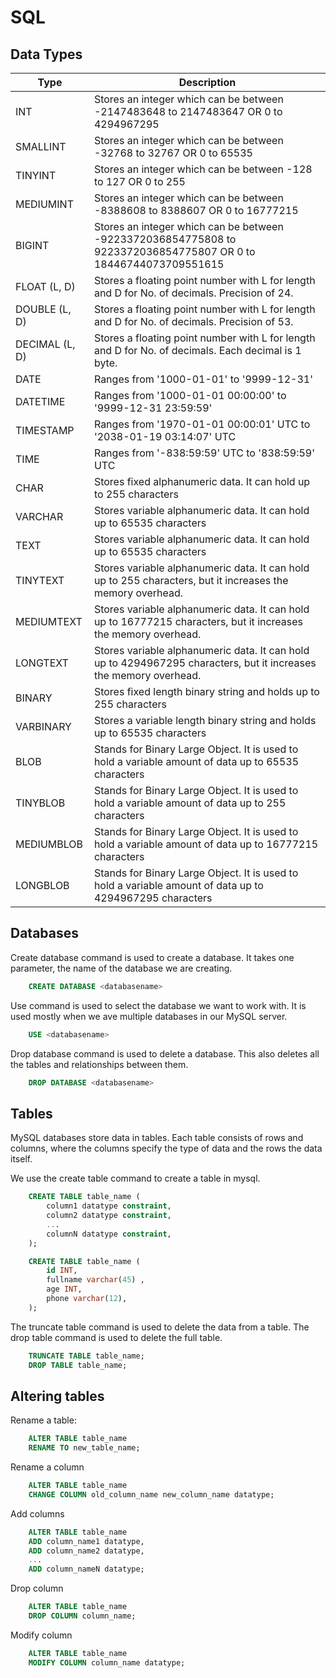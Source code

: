 # SQL

## Data Types

| Type                      | Description   |
| ------------------------- | ------------- | 
| INT                       | Stores an integer which can be between -2147483648 to 2147483647 OR 0 to 4294967295                                            | 
| SMALLINT                  | Stores an integer which can be between -32768 to 32767 OR 0 to 65535                                                           |
| TINYINT                   | Stores an integer which can be between -128 to 127 OR 0 to 255                                                                 |
| MEDIUMINT                 | Stores an integer which can be between -8388608 to 8388607 OR 0 to 16777215                                                    |
| BIGINT                    | Stores an integer which can be between -9223372036854775808 to 9223372036854775807 OR 0 to 18446744073709551615                |
| FLOAT (L, D)              | Stores a floating point number with L for length and D for No. of decimals. Precision of 24.                                   |
| DOUBLE (L, D)             | Stores a floating point number with L for length and D for No. of decimals. Precision of 53.                                   |
| DECIMAL (L, D)            | Stores a floating point number with L for length and D for No. of decimals. Each decimal is 1 byte.                            |
| DATE                      | Ranges from '1000-01-01' to '9999-12-31'                                                                                       |
| DATETIME                  | Ranges from '1000-01-01 00:00:00' to '9999-12-31 23:59:59'                                                                     |
| TIMESTAMP                 | Ranges from '1970-01-01 00:00:01' UTC to '2038-01-19 03:14:07' UTC                                                             |
| TIME                      | Ranges from '-838:59:59' UTC to '838:59:59' UTC                                                                                |
| CHAR                      | Stores fixed alphanumeric data. It can hold up to 255 characters                                                               |
| VARCHAR                   | Stores variable alphanumeric data. It can hold up to 65535 characters                                                          |
| TEXT                      | Stores variable alphanumeric data. It can hold up to 65535 characters                                                          |
| TINYTEXT                  | Stores variable alphanumeric data. It can hold up to 255 characters, but it increases the memory overhead.                     |
| MEDIUMTEXT                | Stores variable alphanumeric data. It can hold up to 16777215 characters, but it increases the memory overhead.                |
| LONGTEXT                  | Stores variable alphanumeric data. It can hold up to 4294967295 characters, but it increases the memory overhead.              |
| BINARY                    | Stores fixed length binary string and holds up to 255 characters                                                               |
| VARBINARY                 | Stores a variable length binary string and holds up to 65535 characters                                                        |
| BLOB                      | Stands for Binary Large Object. It is used to hold a variable amount of data up to 65535 characters                            |
| TINYBLOB                  | Stands for Binary Large Object. It is used to hold a variable amount of data up to 255 characters                              |
| MEDIUMBLOB                | Stands for Binary Large Object. It is used to hold a variable amount of data up to 16777215 characters                         |
| LONGBLOB                  | Stands for Binary Large Object. It is used to hold a variable amount of data up to 4294967295 characters                       |

## Databases

Create database command is used to create a database. It takes one parameter, the name of the database we are creating.

```SQL
    CREATE DATABASE <databasename>
```

Use command is used to select the database we want to work with. It is used mostly when we ave multiple databases in our MySQL server.

```SQL
    USE <databasename>
```

Drop database command is used to delete a database. This also deletes all the tables and relationships between them.

```SQL
    DROP DATABASE <databasename>
```

## Tables

MySQL databases store data in tables. Each table consists of rows and columns, where the columns specify the type of data and the rows the data itself.

We use the create table command to create a table in mysql.

```SQL
    CREATE TABLE table_name (
        column1 datatype constraint,
        column2 datatype constraint,
        ...
        columnN datatype constraint,
    );
```

```SQL
    CREATE TABLE table_name (
        id INT,
        fullname varchar(45) ,
        age INT,
        phone varchar(12),
    );
```

The truncate table command is used to delete the data from a table. The drop table command is used to delete the full table.

```SQL
    TRUNCATE TABLE table_name; 
    DROP TABLE table_name;
```

## Altering tables

Rename a table:

```SQL
    ALTER TABLE table_name
    RENAME TO new_table_name;
```

Rename a column

```SQL
    ALTER TABLE table_name
    CHANGE COLUMN old_column_name new_column_name datatype;
```

Add columns

```SQL
    ALTER TABLE table_name
    ADD column_name1 datatype,
    ADD column_name2 datatype,
    ...
    ADD column_nameN datatype;
```

Drop column

```SQL
    ALTER TABLE table_name
    DROP COLUMN column_name;
```

Modify column

```SQL
    ALTER TABLE table_name
    MODIFY COLUMN column_name datatype;
```



